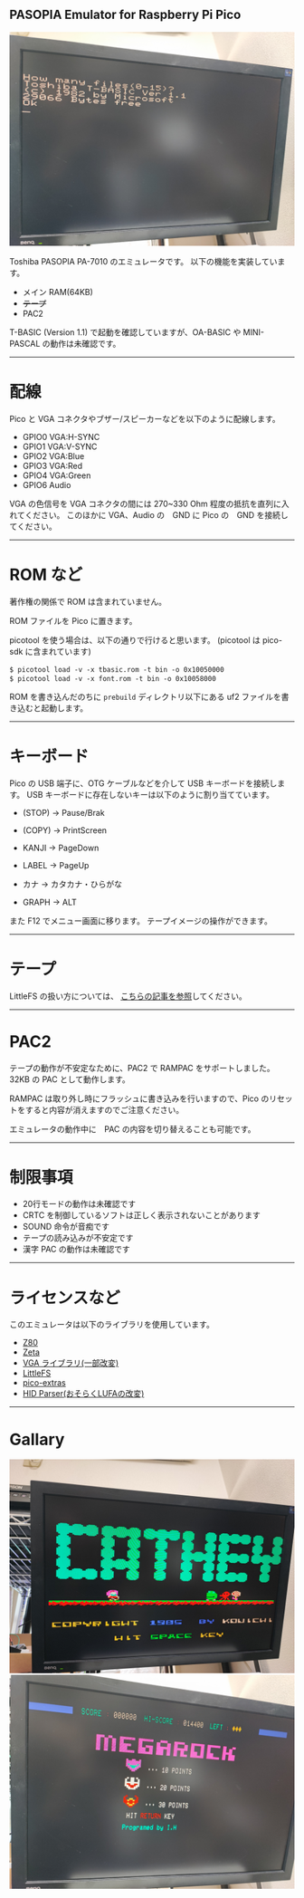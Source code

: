 PASOPIA Emulator for Raspberry Pi Pico
---

![BASIC prompt](pictures/screenshot00.jpg)

Toshiba PASOPIA PA-7010 のエミュレータです。
以下の機能を実装しています。

- メイン RAM(64KB)
- ~~テープ~~
- PAC2

T-BASIC (Version 1.1) で起動を確認していますが、OA-BASIC や MINI-PASCAL の動作は未確認です。

---
# 配線

Pico と VGA コネクタやブザー/スピーカーなどを以下のように配線します。

- GPIO0 VGA:H-SYNC
- GPIO1 VGA:V-SYNC
- GPIO2 VGA:Blue
- GPIO3 VGA:Red
- GPIO4 VGA:Green
- GPIO6 Audio

VGA の色信号を VGA コネクタの間には 270~330 Ohm 程度の抵抗を直列に入れてください。
このほかに VGA、Audio の　GND に Pico の　GND を接続してください。

---
# ROM など

著作権の関係で ROM は含まれていません。

ROM ファイルを Pico に置きます。

picotool を使う場合は、以下の通りで行けると思います。
(picotool は pico-sdk に含まれています)

```
$ picotool load -v -x tbasic.rom -t bin -o 0x10050000
$ picotool load -v -x font.rom -t bin -o 0x10058000
```

ROM を書き込んだのちに `prebuild` ディレクトリ以下にある uf2 ファイルを書き込むと起動します。

---
# キーボード

Pico の USB 端子に、OTG ケーブルなどを介して USB キーボードを接続します。
USB キーボードに存在しないキーは以下のように割り当てています。

- (STOP) → Pause/Brak
- (COPY) → PrintScreen 
- KANJI → PageDown
- LABEL → PageUp

- カナ → カタカナ・ひらがな
- GRAPH → ALT

また F12 でメニュー画面に移ります。
テープイメージの操作ができます。

---
# テープ

LittleFS の扱い方については、
[こちらの記事を参照](https://shippoiincho.github.io/posts/39/)してください。


---
# PAC2

テープの動作が不安定なために、PAC2 で RAMPAC をサポートしました。
32KB の PAC として動作します。

RAMPAC は取り外し時にフラッシュに書き込みを行いますので、Pico のリセットをすると内容が消えますのでご注意ください。

エミュレータの動作中に　PAC の内容を切り替えることも可能です。

---
# 制限事項
- 20行モードの動作は未確認です
- CRTC を制御しているソフトは正しく表示されないことがあります
- SOUND 命令が音痴です
- テープの読み込みが不安定です
- 漢字 PAC の動作は未確認です

---
# ライセンスなど

このエミュレータは以下のライブラリを使用しています。

- [Z80](https://github.com/redcode/Z80/tree/master)
- [Zeta](https://github.com/redcode/Zeta)
- [VGA ライブラリ(一部改変)](https://github.com/vha3/Hunter-Adams-RP2040-Demos/tree/master/VGA_Graphics)
- [LittleFS](https://github.com/littlefs-project/littlefs)
- [pico-extras](https://github.com/raspberrypi/pico-extras)
- [HID Parser(おそらくLUFAの改変)](https://gist.github.com/SelvinPL/99fd9af4566e759b6553e912b6a163f9)

---
# Gallary

![game 1](pictures/screenshot01.jpg)
![game 2](pictures/screenshot02.jpg)
